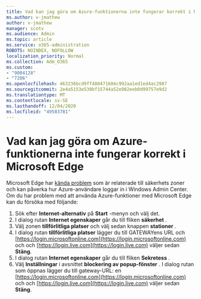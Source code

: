 ```yaml
---
title: Vad kan jag göra om Azure-funktionerna inte fungerar korrekt i Microsoft Edge
ms.author: v-jmathew
author: v-jmathew
manager: scotv
ms.audience: Admin
ms.topic: article
ms.service: o365-administration
ROBOTS: NOINDEX, NOFOLLOW
localization_priority: Normal
ms.collection: Adm_O365
ms.custom:
- "9004128"
- "7206"
ms.openlocfilehash: 463236bcd9ff480471604c992aa1ed1ed4ac2987
ms.sourcegitcommit: 2e4a5153e530bf15744a52e982eeb0d99757e9d2
ms.translationtype: MT
ms.contentlocale: sv-SE
ms.lasthandoff: 12/04/2020
ms.locfileid: "49583781"
---
```

# <a name="what-to-do-if-azure-features-dont-work-properly-in-microsoft-edge"></a>Vad kan jag göra om Azure-funktionerna inte fungerar korrekt i Microsoft Edge

Microsoft Edge har [kända problem](https://go.microsoft.com/fwlink/?linkid=2140608) som är relaterade till säkerhets zoner och kan påverka hur Azure-användare loggar in i Windows Admin Center. Om du har problem med att använda Azure-funktioner med Microsoft Edge kan du försöka med följande:

1. Sök efter **Internet-alternativ** på **Start** -menyn och välj det.
2. I dialog rutan **Internet egenskaper** går du till fliken **säkerhet** .
3. Välj zonen **tillförlitliga platser** och välj sedan knappen **stationer** .
4. I dialog rutan **tillförlitliga platser** lägger du till GATEWAYens URL och [https://login.microsoftonline.com](https://login.microsoftonline.com) och och [https://login.live.com](https://login.live.com) väljer sedan **Stäng**.
5. I dialog rutan **Internet egenskaper** går du till fliken **Sekretess** .
6. Välj **Inställningar** i avsnittet **blockering av popup-fönster** . I dialog rutan som öppnas lägger du till gateway-URL: en [https://login.microsoftonline.com](https://login.microsoftonline.com) och och [https://login.live.com](https://login.live.com) väljer sedan **Stäng**.
